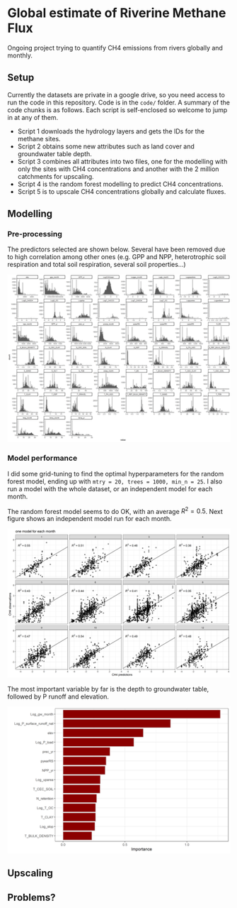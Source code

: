 # Global estimate of Riverine Methane Flux

Ongoing project trying to quantify CH4 emissions from rivers globally and monthly. 


## Setup
Currently the datasets are private in a google drive, so you need access to run the code in this repository. 
Code is in the `code/` folder. A summary of the code chunks is as follows. Each script is self-enclosed so welcome to jump in at any of them.

 - Script 1 downloads the hydrology layers and gets the IDs for the methane sites.
 - Script 2 obtains some new attributes such as land cover and groundwater table depth.
 - Script 3 combines all attributes into two files, one for the modelling with only the sites with CH4 concentrations and another with the 2 million catchments for upscaling.
 - Script 4 is the random forest modelling to predict CH4 concentrations.
 - Script 5 is to upscale CH4 concentrations globally and calculate fluxes.


## Modelling
### Pre-processing
The predictors selected are shown below. Several have been removed due to high correlation among other ones (e.g. GPP and NPP, heterotrophic soil respiration and total soil respiration, several soil properties...)

![](figures/histograms_transformed.png)


### Model performance
I did some grid-tuning to find the optimal hyperparameters for the random forest model, ending up with 
`mtry = 20, trees = 1000, min_n = 25`. I also run a model with the whole dataset, or an independent model for each month.

The random forest model seems to do OK, with an average $R^{2}= 0.5$. Next figure shows an independent model run for each month.


![](figures/model_perf_monthly.png)

The most important variable by far is the depth to groundwater table, followed by P runoff and elevation.

![](figures/VIP_scores_mean.png)

## Upscaling

## Problems?



